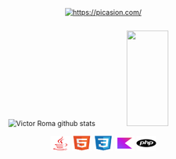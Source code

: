 
<div align="center">
  <a href=""><img src="https://wallpaperaccess.com/full/7787.jpg" width="1000" height="500" border="0" alt="https://picasion.com/" /></a>
</div> 

##
<div align="center">  
  <img width="49%" height="195px" src="https://github-readme-stats.vercel.app/api?username=MariaWerlang&show_icons=true&count_private=true&hide_border=true&title_color=E0FFFF&icon_color=87CEFA&text_color=E0FFFF&bg_color=0d1117" alt="Victor Roma github stats" /> 
  <img width="41%" height="195px" src="https://github-readme-stats.vercel.app/api/top-langs/?username=MariaWerlang&layout=compact&hide_border=true&title_color=E0FFFF&text_color=E0FFFF&bg_color=0d1117" />
</div>


<div align="center" style="display: inline_block"><br>
  <img align="center" alt="Java" height="30" width="40" src="https://raw.githubusercontent.com/devicons/devicon/master/icons/java/java-plain.svg">
  <img align="center" alt="HTML" height="30" width="40" src="https://raw.githubusercontent.com/devicons/devicon/master/icons/html5/html5-original.svg">
  <img align="center" alt="CSS" height="30" width="40" src="https://raw.githubusercontent.com/devicons/devicon/master/icons/css3/css3-original.svg">
  <img align="center" alt="Kotlin" height="30" width="40" src="https://raw.githubusercontent.com/devicons/devicon/master/icons/kotlin/kotlin-original.svg">
  <img align="center" alt="PHP" height="30" width="40" src="https://raw.githubusercontent.com/devicons/devicon/master/icons/php/php-plain.svg">
</div>
